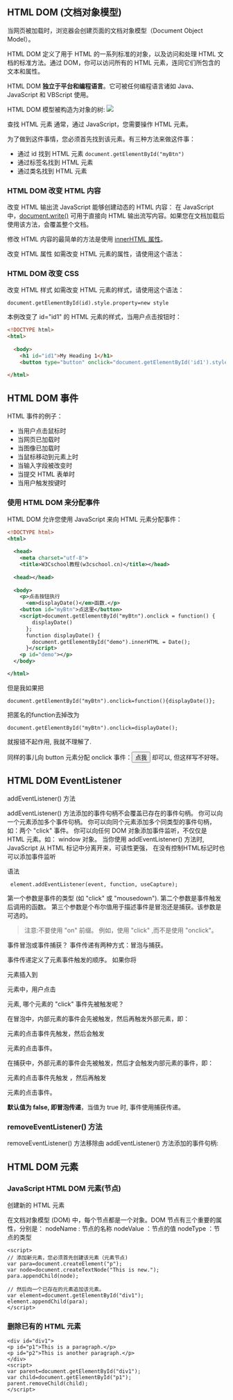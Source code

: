 ## HTML DOM (文档对象模型)
当网页被加载时，浏览器会创建页面的文档对象模型（Document Object Model）。

HTML DOM 定义了用于 HTML 的一系列标准的对象，以及访问和处理 HTML 文档的标准方法。通过 DOM，你可以访问所有的 HTML 元素，连同它们所包含的文本和属性。

HTML DOM **独立于平台和编程语言**。它可被任何编程语言诸如 Java、JavaScript 和 VBScript 使用。

HTML DOM 模型被构造为对象的树:
![](https://upload-images.jianshu.io/upload_images/1662509-40112efa157269a9.png?imageMogr2/auto-orient/strip%7CimageView2/2/w/1240)

查找 HTML 元素
通常，通过 JavaScript，您需要操作 HTML 元素。

为了做到这件事情，您必须首先找到该元素。有三种方法来做这件事：
* 通过 id 找到 HTML 元素 `document.getElementById("myBtn")`
* 通过标签名找到 HTML 元素
* 通过类名找到 HTML 元素

### HTML DOM 改变 HTML 内容
改变 HTML 输出流
JavaScript 能够创建动态的 HTML 内容：
在 JavaScript 中，[document.write()](https://www.w3cschool.cn/jsref/met-doc-write.html) 可用于直接向 HTML 输出流写内容。如果您在文档加载后使用该方法，会覆盖整个文档。

修改 HTML 内容的最简单的方法是使用 [innerHTML 属性](https://www.w3cschool.cn/jsref/prop-html-innerhtml.html)。

改变 HTML 属性
如需改变 HTML 元素的属性，请使用这个语法：

### HTML DOM 改变 CSS
改变 HTML 样式
如需改变 HTML 元素的样式，请使用这个语法：    
```
document.getElementById(id).style.property=new style
```

本例改变了 id="id1" 的 HTML 元素的样式，当用户点击按钮时：
```html
<!DOCTYPE html>
<html>
  
  <body>
    <h1 id="id1">My Heading 1</h1>
    <button type="button" onclick="document.getElementById('id1').style.color='red'">Click Me!</button></body>

</html>
```

## HTML DOM 事件
HTML 事件的例子：
* 当用户点击鼠标时
* 当网页已加载时
* 当图像已加载时
* 当鼠标移动到元素上时
* 当输入字段被改变时
* 当提交 HTML 表单时
* 当用户触发按键时

### 使用 HTML DOM 来分配事件
HTML DOM 允许您使用 JavaScript 来向 HTML 元素分配事件：
```xml
<!DOCTYPE html>
<html>
  
  <head>
    <meta charset="utf-8">
    <title>W3Cschool教程(w3cschool.cn)</title></head>
  
  <head></head>
  
  <body>
    <p>点击按钮执行
      <em>displayDate()</em>函数.</p>
    <button id="myBtn">点这里</button>
    <script>document.getElementById("myBtn").onclick = function() {
        displayDate()
      };
      function displayDate() {
        document.getElementById("demo").innerHTML = Date();
      }</script>
    <p id="demo"></p>
  </body>

</html>
```
但是我如果把
```
document.getElementById("myBtn").onclick=function(){displayDate()};
```
把匿名的function去掉改为
```
document.getElementById("myBtn").onclick=displayDate();
```
就报错不起作用, 我就不理解了.

同样的事儿向 button 元素分配 onclick 事件：<button onclick="displayDate()">点我</button> 却可以, 但这样写不好呀。

## HTML DOM EventListener
addEventListener() 方法

addEventListener() 方法添加的事件句柄不会覆盖已存在的事件句柄。
你可以向一个元素添加多个事件句柄。
你可以向同个元素添加多个同类型的事件句柄，如：两个 "click" 事件。
你可以向任何 DOM 对象添加事件监听，不仅仅是 HTML 元素。如： window 对象。
当你使用 addEventListener() 方法时, JavaScript 从 HTML 标记中分离开来，可读性更强， 在没有控制HTML标记时也可以添加事件监听

语法
```
 element.addEventListener(event, function, useCapture);
```
第一个参数是事件的类型 (如 "click" 或 "mousedown").
第二个参数是事件触发后调用的函数。
第三个参数是个布尔值用于描述事件是冒泡还是捕获。该参数是可选的。

> 注意:不要使用 "on" 前缀。 例如，使用 "click" ,而不是使用 "onclick"。

事件冒泡或事件捕获？
事件传递有两种方式：冒泡与捕获。

事件传递定义了元素事件触发的顺序。 如果你将 <p> 元素插入到 <div> 元素中，用户点击 <p> 元素, 哪个元素的 "click" 事件先被触发呢？

在冒泡中，内部元素的事件会先被触发，然后再触发外部元素，即： <p> 元素的点击事件先触发，然后会触发 <div> 元素的点击事件。

在捕获中，外部元素的事件会先被触发，然后才会触发内部元素的事件，即： <div> 元素的点击事件先触发 ，然后再触发 <p> 元素的点击事件。

**默认值为 false, 即冒泡传递**，当值为 true 时, 事件使用捕获传递。

### removeEventListener() 方法
removeEventListener() 方法移除由 addEventListener() 方法添加的事件句柄:

## HTML DOM 元素
### JavaScript HTML DOM 元素(节点)
创建新的 HTML 元素

在文档对象模型 (DOM) 中，每个节点都是一个对象。DOM 节点有三个重要的属性，分别是：
nodeName : 节点的名称
nodeValue ：节点的值
nodeType ：节点的类型

```
<script>
// 添加新元素，您必须首先创建该元素（元素节点)
var para=document.createElement("p");
var node=document.createTextNode("This is new.");
para.appendChild(node);

// 然后向一个已存在的元素追加该元素。
var element=document.getElementById("div1");
element.appendChild(para);
</script>
```

### 删除已有的 HTML 元素
```
<div id="div1">
<p id="p1">This is a paragraph.</p>
<p id="p2">This is another paragraph.</p>
</div>
<script>
var parent=document.getElementById("div1");
var child=document.getElementById("p1");
parent.removeChild(child);
</script>
```

